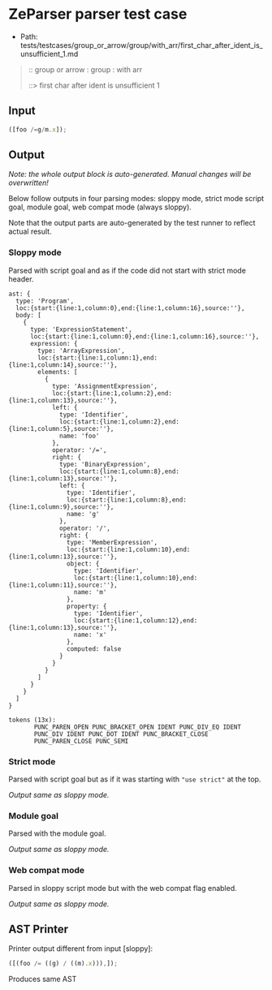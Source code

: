 # ZeParser parser test case

- Path: tests/testcases/group_or_arrow/group/with_arr/first_char_after_ident_is_unsufficient_1.md

> :: group or arrow : group : with arr
>
> ::> first char after ident is unsufficient 1

## Input

`````js
([foo /=g/m.x]);
`````

## Output

_Note: the whole output block is auto-generated. Manual changes will be overwritten!_

Below follow outputs in four parsing modes: sloppy mode, strict mode script goal, module goal, web compat mode (always sloppy).

Note that the output parts are auto-generated by the test runner to reflect actual result.

### Sloppy mode

Parsed with script goal and as if the code did not start with strict mode header.

`````
ast: {
  type: 'Program',
  loc:{start:{line:1,column:0},end:{line:1,column:16},source:''},
  body: [
    {
      type: 'ExpressionStatement',
      loc:{start:{line:1,column:0},end:{line:1,column:16},source:''},
      expression: {
        type: 'ArrayExpression',
        loc:{start:{line:1,column:1},end:{line:1,column:14},source:''},
        elements: [
          {
            type: 'AssignmentExpression',
            loc:{start:{line:1,column:2},end:{line:1,column:13},source:''},
            left: {
              type: 'Identifier',
              loc:{start:{line:1,column:2},end:{line:1,column:5},source:''},
              name: 'foo'
            },
            operator: '/=',
            right: {
              type: 'BinaryExpression',
              loc:{start:{line:1,column:8},end:{line:1,column:13},source:''},
              left: {
                type: 'Identifier',
                loc:{start:{line:1,column:8},end:{line:1,column:9},source:''},
                name: 'g'
              },
              operator: '/',
              right: {
                type: 'MemberExpression',
                loc:{start:{line:1,column:10},end:{line:1,column:13},source:''},
                object: {
                  type: 'Identifier',
                  loc:{start:{line:1,column:10},end:{line:1,column:11},source:''},
                  name: 'm'
                },
                property: {
                  type: 'Identifier',
                  loc:{start:{line:1,column:12},end:{line:1,column:13},source:''},
                  name: 'x'
                },
                computed: false
              }
            }
          }
        ]
      }
    }
  ]
}

tokens (13x):
       PUNC_PAREN_OPEN PUNC_BRACKET_OPEN IDENT PUNC_DIV_EQ IDENT
       PUNC_DIV IDENT PUNC_DOT IDENT PUNC_BRACKET_CLOSE
       PUNC_PAREN_CLOSE PUNC_SEMI
`````

### Strict mode

Parsed with script goal but as if it was starting with `"use strict"` at the top.

_Output same as sloppy mode._

### Module goal

Parsed with the module goal.

_Output same as sloppy mode._

### Web compat mode

Parsed in sloppy script mode but with the web compat flag enabled.

_Output same as sloppy mode._

## AST Printer

Printer output different from input [sloppy]:

````js
([(foo /= ((g) / ((m).x))),]);
````

Produces same AST
